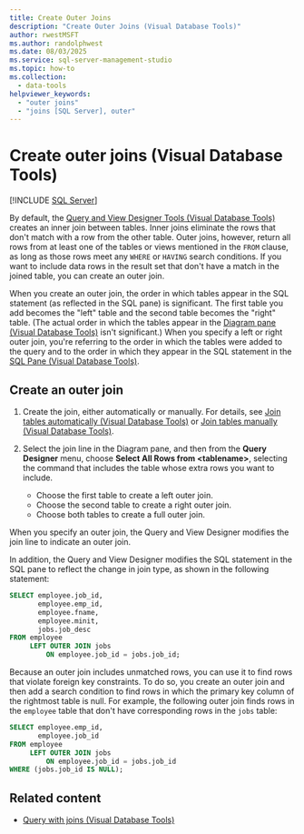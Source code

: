 ```yaml
---
title: Create Outer Joins
description: "Create Outer Joins (Visual Database Tools)"
author: rwestMSFT
ms.author: randolphwest
ms.date: 08/03/2025
ms.service: sql-server-management-studio
ms.topic: how-to
ms.collection:
  - data-tools
helpviewer_keywords:
  - "outer joins"
  - "joins [SQL Server], outer"
---
```

# Create outer joins (Visual Database Tools)

[!INCLUDE [SQL Server](../includes/applies-to-version/sqlserver.md)]

By default, the [Query and View Designer Tools (Visual Database Tools)](query-and-view-designer-tools-visual-database-tools.md) creates an inner join between tables. Inner joins eliminate the rows that don't match with a row from the other table. Outer joins, however, return all rows from at least one of the tables or views mentioned in the `FROM` clause, as long as those rows meet any `WHERE` or `HAVING` search conditions. If you want to include data rows in the result set that don't have a match in the joined table, you can create an outer join.

When you create an outer join, the order in which tables appear in the SQL statement (as reflected in the SQL pane) is significant. The first table you add becomes the "left" table and the second table becomes the "right" table. (The actual order in which the tables appear in the [Diagram pane (Visual Database Tools)](diagram-pane-visual-database-tools.md) isn't significant.) When you specify a left or right outer join, you're referring to the order in which the tables were added to the query and to the order in which they appear in the SQL statement in the [SQL Pane (Visual Database Tools)](sql-pane-visual-database-tools.md).

## Create an outer join

1. Create the join, either automatically or manually. For details, see [Join tables automatically (Visual Database Tools)](join-tables-automatically-visual-database-tools.md) or [Join tables manually (Visual Database Tools)](join-tables-manually-visual-database-tools.md).

1. Select the join line in the Diagram pane, and then from the **Query Designer** menu, choose **Select All Rows from \<tablename\>**, selecting the command that includes the table whose extra rows you want to include.

   - Choose the first table to create a left outer join.
   - Choose the second table to create a right outer join.
   - Choose both tables to create a full outer join.

When you specify an outer join, the Query and View Designer modifies the join line to indicate an outer join.

In addition, the Query and View Designer modifies the SQL statement in the SQL pane to reflect the change in join type, as shown in the following statement:

```sql
SELECT employee.job_id,
       employee.emp_id,
       employee.fname,
       employee.minit,
       jobs.job_desc
FROM employee
     LEFT OUTER JOIN jobs
         ON employee.job_id = jobs.job_id;
```

Because an outer join includes unmatched rows, you can use it to find rows that violate foreign key constraints. To do so, you create an outer join and then add a search condition to find rows in which the primary key column of the rightmost table is null. For example, the following outer join finds rows in the `employee` table that don't have corresponding rows in the `jobs` table:

```sql
SELECT employee.emp_id,
       employee.job_id
FROM employee
     LEFT OUTER JOIN jobs
         ON employee.job_id = jobs.job_id
WHERE (jobs.job_id IS NULL);
```

## Related content

- [Query with joins (Visual Database Tools)](query-with-joins-visual-database-tools.md)
